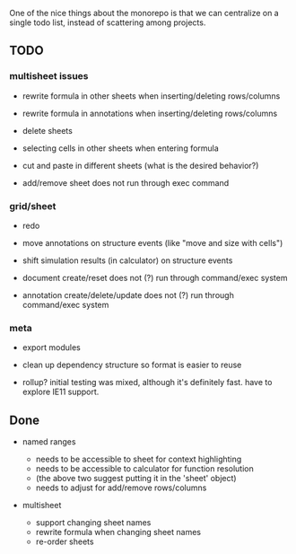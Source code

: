 
One of the nice things about the monorepo is that we can centralize on a single
todo list, instead of scattering among projects.

## TODO

### multisheet issues

 + rewrite formula in other sheets when inserting/deleting rows/columns
 + rewrite formula in annotations when inserting/deleting rows/columns
 + delete sheets
 + selecting cells in other sheets when entering formula
 + cut and paste in different sheets (what is the desired behavior?)

 + add/remove sheet does not run through exec command

### grid/sheet

 + redo
 + move annotations on structure events (like "move and size with cells")
 + shift simulation results (in calculator) on structure events

 + document create/reset does not (?) run through command/exec system
 + annotation create/delete/update does not (?) run through command/exec system

### meta

 + export modules
 + clean up dependency structure so format is easier to reuse

 + rollup? initial testing was mixed, although it's definitely fast. have to
   explore IE11 support.

## Done

 + named ranges
   - needs to be accessible to sheet for context highlighting
   - needs to be accessible to calculator for function resolution
   - (the above two suggest putting it in the 'sheet' object)
   - needs to adjust for add/remove rows/columns

 + multisheet
   - support changing sheet names
   - rewrite formula when changing sheet names
   - re-order sheets

